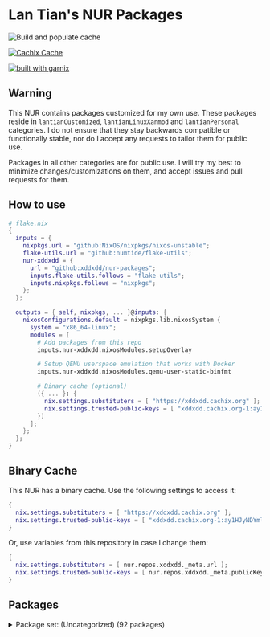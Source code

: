 # Lan Tian's NUR Packages

![Build and populate cache](https://github.com/xddxdd/nur-packages/workflows/Build%20and%20populate%20cache/badge.svg)

[![Cachix Cache](https://img.shields.io/badge/cachix-xddxdd-blue.svg)](https://xddxdd.cachix.org)

[![built with garnix](https://img.shields.io/endpoint.svg?url=https%3A%2F%2Fgarnix.io%2Fapi%2Fbadges%2Fxddxdd%2Fnur-packages)](https://garnix.io)

## Warning

This NUR contains packages customized for my own use. These packages reside in `lantianCustomized`, `lantianLinuxXanmod` and `lantianPersonal` categories. I do not ensure that they stay backwards compatible or functionally stable, nor do I accept any requests to tailor them for public use.

Packages in all other categories are for public use. I will try my best to minimize changes/customizations on them, and accept issues and pull requests for them.

## How to use

```nix
# flake.nix
{
  inputs = {
    nixpkgs.url = "github:NixOS/nixpkgs/nixos-unstable";
    flake-utils.url = "github:numtide/flake-utils";
    nur-xddxdd = {
      url = "github:xddxdd/nur-packages";
      inputs.flake-utils.follows = "flake-utils";
      inputs.nixpkgs.follows = "nixpkgs";
    };
  };

  outputs = { self, nixpkgs, ... }@inputs: {
    nixosConfigurations.default = nixpkgs.lib.nixosSystem {
      system = "x86_64-linux";
      modules = [
        # Add packages from this repo
        inputs.nur-xddxdd.nixosModules.setupOverlay

        # Setup QEMU userspace emulation that works with Docker
        inputs.nur-xddxdd.nixosModules.qemu-user-static-binfmt

        # Binary cache (optional)
        ({ ... }: {
          nix.settings.substituters = [ "https://xddxdd.cachix.org" ];
          nix.settings.trusted-public-keys = [ "xddxdd.cachix.org-1:ay1HJyNDYmlSwj5NXQG065C8LfoqqKaTNCyzeixGjf8=" ];
        })
      ];
    };
  };
}
```

## Binary Cache

This NUR has a binary cache. Use the following settings to access it:

```nix
{
  nix.settings.substituters = [ "https://xddxdd.cachix.org" ];
  nix.settings.trusted-public-keys = [ "xddxdd.cachix.org-1:ay1HJyNDYmlSwj5NXQG065C8LfoqqKaTNCyzeixGjf8=" ];
}
```

Or, use variables from this repository in case I change them:

```nix
{
  nix.settings.substituters = [ nur.repos.xddxdd._meta.url ];
  nix.settings.trusted-public-keys = [ nur.repos.xddxdd._meta.publicKey ];
}
```

## Packages

<details>
<summary>Package set: (Uncategorized) (92 packages)</summary>

| State | Path | Name | Version | Description |
| ----- | ---- | ---- | ------- | ----------- |
|  | `amule-dlp` | [amule-dlp](https://github.com/amule-project/amule) | 7b3a07ab554d95267cca0c4a819b26d8474d6b3b | Peer-to-peer client for the eD2K and Kademlia networks |
|  | `asterisk-g72x` | [asterisk-g72x](https://github.com/arkadijs/asterisk-g72x) | 3855cec2ef2667f3e9224006dbaf179575752218 | G.729 and G.723.1 codecs for Asterisk (Only G.729 is enabled) |
|  | `asteriskDigiumCodecs` | merged- | 1.0.0 |  |
|  | `baidupcs-go` | [baidupcs-go](https://github.com/qjfoidnh/BaiduPCS-Go) | v3.9.5 | iikira/BaiduPCS-Go 原版基础上集成了分享链接/秒传链接转存功能 |
|  | `bepasty` | [bepasty](https://bepasty-server.readthedocs.org/) | 1.2.0 | universal pastebin server |
|  | `bilibili` | [bilibili](https://app.bilibili.com/) | 1.12.1-2 | Bilibili desktop client |
|  | `bird-lg-go` | [bird-lg-go](https://github.com/xddxdd/bird-lg-go) | 43b4ad93dd0a84c64a3c24c071c6e328cb5ea91e | BIRD looking glass in Go, for better maintainability, easier deployment & smaller memory footprint |
|  | `bird-lgproxy-go` | [bird-lgproxy-go](https://github.com/xddxdd/bird-lg-go) | 43b4ad93dd0a84c64a3c24c071c6e328cb5ea91e | BIRD looking glass in Go, for better maintainability, easier deployment & smaller memory footprint |
| `Broken` | `boringssl-oqs` | [boringssl-oqs](https://openquantumsafe.org) | OQS-BoringSSL-snapshot-2023-06 | Fork of BoringSSL that includes prototype quantum-resistant key exchange and authentication in the TLS handshake based on liboqs |
|  | `calibre-cops` | [calibre-cops](http://blog.slucas.fr/en/oss/calibre-opds-php-server) | 1.1.3 | Calibre OPDS (and HTML) PHP Server : web-based light alternative to Calibre content server / Calibre2OPDS to serve ebooks (epub, mobi, pdf, ...) |
|  | `chmlib-utils` | [chmlib](http://www.jedrea.com/chmlib) | 0.40a | A library for dealing with Microsoft ITSS/CHM format files |
|  | `chromium-oqs-bin` | [chromium-oqs-bin](https://github.com/open-quantum-safe/oqs-demos) | 0.7.2 | Chromium with Open Quantum Safe patches |
|  | `cloudpan189-go` | [cloudpan189-go](https://github.com/tickstep/cloudpan189-go) | v0.1.3 | 天翼云盘命令行客户端(CLI)，基于GO语言实现 |
|  | `cockpy` | [cockpy](https://github.com/Hiro420/CockPY) | 00fa2f220fd5e22c14a88b5f6000487b49b071f1 | public and open source version of the cbt2 ps im working on  |
|  | `deepspeech-gpu` | [deepspeech-gpu](https://github.com/mozilla/DeepSpeech) | 0.9.3 | Speech-to-text engine which can run in real time on devices ranging from a Raspberry Pi 4 to high power GPU servers. |
|  | `deepspeech-wrappers` | [deepspeech](https://github.com/mozilla/DeepSpeech) | 0.9.3 | Speech-to-text engine which can run in real time on devices ranging from a Raspberry Pi 4 to high power GPU servers. |
|  | `dingtalk` | [dingtalk](https://www.dingtalk.com/) | 7.1.0.30927 | 钉钉 |
|  | `dn42-pingfinder` | [dn42-pingfinder](https://git.dn42.dev/dn42/pingfinder/src/branch/master/clients) | 1.0.0 | DN42 Pingfinder |
|  | `douban-openapi-server` | [douban-openapi-server](https://github.com/caryyu/douban-openapi-server) | c7e2a0f59ba5cfb2d10a31013547686a4afab99d | A Douban API server that provides an unofficial APIs for media information gathering |
|  | `drone-file-secret` | [drone-file-secret](https://github.com/xddxdd/drone-file-secret) | b69ba503becb41c72a1b724f38a26e7f2c34b110 | A secret provider for Drone CI. It simply reads secrets from a given folder, suitable for private use Drone CI instances where running a Vault instance can be undesirable. |
|  | `drone-vault` | [drone-vault](https://docs.drone.io/configure/secrets/external/vault/) | v1.3.0 | Drone plugin for integrating with the Vault secrets manager |
|  | `etherguard` | [etherguard](https://github.com/KusakabeShi/EtherGuard-VPN) | a96db9e8cf68da687c5e26696df9778162d42ad2 | Layer2 version of wireguard with Floyd Warshall implement in go |
|  | `fastapi-dls` | [fastapi-dls](https://gitea.publichub.eu/oscar.krause/fastapi-dls) | 58ffa752f34b2d4ac71b18a68994ccfebb066c70 | Minimal Delegated License Service (DLS) |
|  | `fcitx5-breeze` | [fcitx5-breeze](https://github.com/scratch-er/fcitx5-breeze) | 2.0.0 | Fcitx5 theme to match KDE's Breeze style |
|  | `flaresolverr` | [flaresolverr](https://github.com/FlareSolverr/FlareSolverr) | v3.3.6 | Proxy server to bypass Cloudflare protection |
|  | `flasgger` | [flasgger](http://flasgger.pythonanywhere.com/) | 0.9.5 | Easy OpenAPI specs and Swagger UI for your Flask API |
|  | `ftp-proxy` | [ftp-proxy](http://www.ftpproxy.org/) | 1.2.3 | ftp.proxy - FTP Proxy Server |
|  | `genshin-checkin-helper` | [genshin-checkin-helper](https://gitlab.com/y1ndan/genshin-checkin-helper) | b9e36543bfe5b042e015463e5d0398cd234cba90 | More than check-in for Genshin Impact. |
|  | `genshinhelper2` | [genshinhelper2](https://gitlab.com/y1ndan/genshinhelper2) | 1382b89d0ee1f5dfcbe1425398fb4cfc260ddcdd | A Python library for miHoYo bbs and HoYoLAB Community. |
|  | `glauth` | [glauth](https://github.com/glauth/glauth) | v2.3.0 | A lightweight LDAP server for development, home use, or CI |
|  | `google-earth-pro` | [google-earth-pro](https://www.google.com/earth/) | 7.3.6.9345 | A world sphere viewer |
|  | `gopherus` | [gopherus](http://gopherus.sourceforge.net/) | 1.2.1 | Gopherus is a free, multiplatform, console-mode gopher client that provides a classic text interface to the gopherspace. |
|  | `grasscutter` | [grasscutter](https://github.com/Grasscutters/Grasscutter) | 1.7.2 | A server software reimplementation for a certain anime game. |
|  | `hath` | [hath](https://e-hentai.org/) | 1.6.1 | Hentai@Home |
|  | `hesuvi-hrir` | [hesuvi-hrir](https://sourceforge.net/projects/hesuvi/) | 2.0.0.1 | Headphone Surround Virtualizations for Equalizer APO |
|  | `hoyo-glyphs` | [hoyo-glyphs](https://github.com/SpeedyOrc-C/Hoyo-Glyphs) | 9914343c51384e45496522074c6cc6b15394543c | Constructed scripts by Hoyoverse 米哈游的架空文字  |
|  | `kaixinsong-fonts` | [kaixinsong-fonts](http://www.guoxuedashi.net/zidian/bujian/KaiXinSong.php) | 3.0 | KaiXinSong |
|  | `kata-image` | [kata-image](https://github.com/kata-containers/kata-containers) | 3.1.3 | Kata Containers is an open source project and community working to build a standard implementation of lightweight Virtual Machines (VMs) that feel and perform like containers, but provide the workload isolation and security advantages of VMs. (Packaging script adapted from https://github.com/TUM-DSE/doctor-cluster-config/blob/0c40be8dd86282122f8f04df738c409ef5e3da1c/pkgs/kata-images/default.nix) |
| `Broken` | `kata-runtime` | [kata-runtime](https://github.com/kata-containers/kata-containers) | 3.1.3 | Kata Containers is an open source project and community working to build a standard implementation of lightweight Virtual Machines (VMs) that feel and perform like containers, but provide the workload isolation and security advantages of VMs. (Packaging script adapted from https://github.com/TUM-DSE/doctor-cluster-config/blob/0c40be8dd86282122f8f04df738c409ef5e3da1c/pkgs/kata-runtime/default.nix) |
|  | `konnect` | [konnect](https://github.com/Kopano-dev/konnect) | v0.34.0 | Kopano Konnect implements an OpenID provider (OP) with integrated web login and consent forms. |
|  | `lantianCustomized` | merged-asterisk-attic-telnyx-compatible-coredns-librime-with-plugins-linux-xanmod-lantian-linux-xanmod-lantian-lto-linux-xanmod-lantian-unstable-linux-xanmod-lantian-unstable-lto-nbfc-linux-nginx-transmission-with-webui | 1.0.0 |  |
|  | `lantianLinuxXanmod` | merged-generic-generic-lto-latest-generic-latest-generic-lto-latest-x86_64-v1-latest-x86_64-v1-lto-latest-x86_64-v2-latest-x86_64-v2-lto-latest-x86_64-v3-latest-x86_64-v3-lto-latest-x86_64-v4-latest-x86_64-v4-lto-lts-generic-lts-generic-lto-lts-x86_64-v1-lts-x86_64-v1-lto-lts-x86_64-v2-lts-x86_64-v2-lto-lts-x86_64-v3-lts-x86_64-v3-lto-lts-x86_64-v4-lts-x86_64-v4-lto-v6_0-generic-v6_0-generic-lto-v6_0-x86_64-v1-v6_0-x86_64-v1-lto-v6_0-x86_64-v2-v6_0-x86_64-v2-lto-v6_0-x86_64-v3-v6_0-x86_64-v3-lto-v6_0-x86_64-v4-v6_0-x86_64-v4-lto-v6_1-generic-v6_1-generic-lto-v6_1-x86_64-v1-v6_1-x86_64-v1-lto-v6_1-x86_64-v2-v6_1-x86_64-v2-lto-v6_1-x86_64-v3-v6_1-x86_64-v3-lto-v6_1-x86_64-v4-v6_1-x86_64-v4-lto-x86_64-v1-x86_64-v1-lto-x86_64-v2-x86_64-v2-lto-x86_64-v3-x86_64-v3-lto-x86_64-v4-x86_64-v4-lto | 1.0.0 |  |
|  | `lantianLinuxXanmodPackages` | merged- | 1.0.0 |  |
|  | `lantianPersonal` | merged-libltnginx | 1.0.0 |  |
|  | `ldap-auth-proxy` | [ldap-auth-proxy](https://github.com/pinepain/ldap-auth-proxy) | 66a8236af574f554478fe376051b95f61235efc9 | A simple drop-in HTTP proxy for transparent LDAP authentication which is also a HTTP auth backend. |
|  | `libnftnl-fullcone` | [libnftnl](https://netfilter.org/projects/libnftnl/) | 1.2.6 | A userspace library providing a low-level netlink API to the in-kernel nf_tables subsystem |
|  | `liboqs` | [liboqs](https://openquantumsafe.org) | a80fdf8ee48ea979b5b90ceba026610338608ce0 | C library for prototyping and experimenting with quantum-resistant cryptography |
|  | `netboot-xyz` | [netboot-xyz](https://netboot.xyz/) | 2.0.72 | Your favorite operating systems in one place. A network-based bootable operating system installer based on iPXE. |
|  | `netns-exec` | [netns-exec](https://github.com/pekman/netns-exec) | aa346fd058d47b238ae1b86250f414bcab2e7927 | Run command in Linux network namespace as normal user |
|  | `nftables-fullcone` | [nftables](https://netfilter.org/projects/nftables/) | 1.0.8 | The project that aims to replace the existing {ip,ip6,arp,eb}tables framework |
|  | `noise-suppression-for-voice` | [noise-suppression-for-voice](https://github.com/werman/noise-suppression-for-voice) | v1.03 | Noise suppression plugin based on Xiph's RNNoise |
|  | `nullfs` | [nullfs](https://github.com/xrgtn/nullfs) | 0884f87ec01faaee219f59742c14ed3c3945f5c0 | FUSE nullfs drivers |
| `Broken` | `nvlax` | [nvlax](https://github.com/illnyang/nvlax) | b3699ad40c4dfbb9d46c53325d63ae8bf4a94d7f | Future-proof NvENC & NvFBC patcher |
|  | `oci-arm-host-capacity` | [oci-arm-host-capacity](https://github.com/hitrov/oci-arm-host-capacity) | 1a655bf6150d64f4f3732f267477ed3e4c6f87d0 | This script allows to bypass Oracle Cloud Infrastructure 'Out of host capacity' error immediately when additional OCI capacity will appear in your Home Region / Availability domain. |
|  | `onepush` | [onepush](https://gitlab.com/y1ndan/onepush) | 3a1d5880e3b8f1c5191ee28acd828def15fe135d | A Python library to send notifications to your iPhone, Discord, Telegram, WeChat, QQ and DingTalk. |
|  | `openj9-ibm-semeru` | merged-jdk-bin-11-jdk-bin-11_0_12_0-jdk-bin-11_0_13_0-jdk-bin-11_0_14_0-jdk-bin-11_0_14_1-jdk-bin-11_0_15_0-jdk-bin-11_0_16_0-jdk-bin-11_0_16_1-jdk-bin-11_0_17_0-jdk-bin-11_0_18_0-jdk-bin-11_0_19_0-jdk-bin-11_0_20_0-jdk-bin-11_0_20_1-jdk-bin-16-jdk-bin-16_0_2_0-jdk-bin-17-jdk-bin-17_0_1_0-jdk-bin-17_0_2_0-jdk-bin-17_0_3_0-jdk-bin-17_0_4_0-jdk-bin-17_0_4_1-jdk-bin-17_0_5_0-jdk-bin-17_0_6_0-jdk-bin-17_0_7_0-jdk-bin-17_0_8_0-jdk-bin-17_0_8_1-jdk-bin-18-jdk-bin-18_0_1_0-jdk-bin-18_0_1_1-jdk-bin-18_0_2_0-jdk-bin-18_0_2_1-jdk-bin-19-jdk-bin-19_0_2_0-jdk-bin-20-jdk-bin-20_0_1_0-jdk-bin-20_0_2_0-jdk-bin-8-jdk-bin-8_0_302_0-jdk-bin-8_0_312_0-jdk-bin-8_0_322_0-jdk-bin-8_0_332_0-jdk-bin-8_0_345_0-jdk-bin-8_0_345_1-jdk-bin-8_0_352_0-jdk-bin-8_0_362_0-jdk-bin-8_0_372_0-jdk-bin-8_0_382_0-jre-bin-11-jre-bin-11_0_12_0-jre-bin-11_0_13_0-jre-bin-11_0_14_0-jre-bin-11_0_14_1-jre-bin-11_0_15_0-jre-bin-11_0_16_0-jre-bin-11_0_16_1-jre-bin-11_0_17_0-jre-bin-11_0_18_0-jre-bin-11_0_19_0-jre-bin-11_0_20_0-jre-bin-11_0_20_1-jre-bin-16-jre-bin-16_0_2_0-jre-bin-17-jre-bin-17_0_1_0-jre-bin-17_0_2_0-jre-bin-17_0_3_0-jre-bin-17_0_4_0-jre-bin-17_0_4_1-jre-bin-17_0_5_0-jre-bin-17_0_6_0-jre-bin-17_0_7_0-jre-bin-17_0_8_0-jre-bin-17_0_8_1-jre-bin-18-jre-bin-18_0_1_0-jre-bin-18_0_1_1-jre-bin-18_0_2_0-jre-bin-18_0_2_1-jre-bin-19-jre-bin-19_0_2_0-jre-bin-20-jre-bin-20_0_1_0-jre-bin-20_0_2_0-jre-bin-8-jre-bin-8_0_302_0-jre-bin-8_0_312_0-jre-bin-8_0_322_0-jre-bin-8_0_332_0-jre-bin-8_0_345_0-jre-bin-8_0_345_1-jre-bin-8_0_352_0-jre-bin-8_0_362_0-jre-bin-8_0_372_0-jre-bin-8_0_382_0 | 1.0.0 |  |
|  | `openjdk-adoptium` | merged-jdk-bin-11-jdk-bin-11_0_12_7-jdk-bin-11_0_13_8-jdk-bin-11_0_14_1_1-jdk-bin-11_0_14_9-jdk-bin-11_0_15_10-jdk-bin-11_0_16_1_1-jdk-bin-11_0_16_8-jdk-bin-11_0_17_8-jdk-bin-11_0_18_10-jdk-bin-11_0_19_7-jdk-bin-11_0_20_1_1-jdk-bin-11_0_20_8-jdk-bin-16-jdk-bin-16_0_2_7-jdk-bin-17-jdk-bin-17_0_1_12-jdk-bin-17_0_2_8-jdk-bin-17_0_3_7-jdk-bin-17_0_4_1_1-jdk-bin-17_0_4_8-jdk-bin-17_0_5_8-jdk-bin-17_0_6_10-jdk-bin-17_0_7_7-jdk-bin-17_0_8_1_1-jdk-bin-17_0_8_7-jdk-bin-17_35-jdk-bin-18-jdk-bin-18_0_1_10-jdk-bin-18_0_2_1_1-jdk-bin-18_0_2_9-jdk-bin-18_36-jdk-bin-8-jdk-bin-8u302_b08-jdk-bin-8u312_b07-jdk-bin-8u322_b06-jdk-bin-8u332_b09-jdk-bin-8u342_b07-jdk-bin-8u345_b01-jdk-bin-8u352_b08-jdk-bin-8u362_b09-jdk-bin-8u372_b07-jdk-bin-8u382_b05-jre-bin-11-jre-bin-11_0_12_7-jre-bin-11_0_13_8-jre-bin-11_0_14_1_1-jre-bin-11_0_14_9-jre-bin-11_0_15_10-jre-bin-11_0_16_1_1-jre-bin-11_0_16_8-jre-bin-11_0_17_8-jre-bin-11_0_18_10-jre-bin-11_0_19_7-jre-bin-11_0_20_1_1-jre-bin-11_0_20_8-jre-bin-17-jre-bin-17_0_1_12-jre-bin-17_0_2_8-jre-bin-17_0_3_7-jre-bin-17_0_4_1_1-jre-bin-17_0_4_8-jre-bin-17_0_5_8-jre-bin-17_0_6_10-jre-bin-17_0_7_7-jre-bin-17_0_8_1_1-jre-bin-17_0_8_7-jre-bin-18-jre-bin-18_0_1_10-jre-bin-18_0_2_1_1-jre-bin-18_0_2_9-jre-bin-8-jre-bin-8u302_b08-jre-bin-8u312_b07-jre-bin-8u322_b06-jre-bin-8u332_b09-jre-bin-8u342_b07-jre-bin-8u345_b01-jre-bin-8u352_b08-jre-bin-8u362_b09-jre-bin-8u372_b07-jre-bin-8u382_b05 | 1.0.0 |  |
|  | `openssl-oqs` | [openssl-oqs](https://www.openssl.org/) | 1.1.1 | A cryptographic library that implements the SSL and TLS protocols |
|  | `openssl-oqs-provider` | [openssl-oqs-provider](https://openquantumsafe.org) | 9bb30016e44a84e199074d3bc01463e3db9f2295 | OpenSSL 3 provider containing post-quantum algorithms |
|  | `osdlyrics` | [osdlyrics](https://github.com/osdlyrics/osdlyrics) | 0.5.14 | Standalone lyrics fetcher/displayer (windowed and OSD mode). |
|  | `payload-dumper-go` | [payload-dumper-go](https://github.com/ssut/payload-dumper-go) | 1.2.2 | An android OTA payload dumper written in Go |
|  | `phpmyadmin` | [phpmyadmin](https://www.phpmyadmin.net/) | 5.2.1 | A web interface for MySQL and MariaDB |
|  | `phppgadmin` | [phppgadmin](https://github.com/phppgadmin/phppgadmin) | v7.14.5-mod | The premier web-based administration tool for PostgreSQL |
|  | `plangothic-fonts` | merged-allideo-fallback | 1.0.0 |  |
|  | `pterodactyl-wings` | [pterodactyl-wings](https://pterodactyl.io) | v1.11.8 | The server control plane for Pterodactyl Panel. |
|  | `qbittorrent-enhanced-edition` | [qbittorrent-enhanced-edition](https://www.qbittorrent.org/) | release-4.5.5.10 | Featureful free software BitTorrent client |
|  | `qbittorrent-enhanced-edition-nox` | [qbittorrent-enhanced-edition](https://www.qbittorrent.org/) | release-4.5.5.10 | Featureful free software BitTorrent client |
|  | `qemu-user-static` | [qemu-user-static](http://www.qemu.org/) | 8.1.1+ds-2 | A generic and open source machine emulator and virtualizer |
|  | `qq` | [qq](https://im.qq.com/linuxqq/index.html) | 3.2.1-17260 | QQ for Linux |
|  | `qqmusic` | [qqmusic](https://y.qq.com/) | 1.1.5 | Tencent QQ Music (Packaging script adapted from https://aur.archlinux.org/packages/qqmusic-bin) |
|  | `rime-aurora-pinyin` | [rime-aurora-pinyin](https://github.com/hosxy/rime-aurora-pinyin) | 122b46976401995cbafcfc748806985ff3a437a4 | 【极光拼音】输入方案 |
|  | `rime-dict` | [rime-dict](https://github.com/Iorest/rime-dict) | 325ecbda51cd93e07e2fe02e37e5f14d94a4a541 | RIME 词库增强 |
|  | `rime-ice` | [rime-ice](https://dvel.me/posts/rime-ice/) | b6655c82fb71892e9c6bf8cdeec369258e38d006 | Rime 配置：雾凇拼音 | 长期维护的简体词库  |
|  | `rime-moegirl` | [rime-moegirl](https://github.com/outloudvi/mw2fcitx/releases) | 20230914 | Releases for dict of zh.moegirl.org.cn |
|  | `rime-zhwiki` | [rime-zhwiki](https://github.com/felixonmars/fcitx5-pinyin-zhwiki) | 20230823 | Fcitx 5 Pinyin Dictionary from zh.wikipedia.org |
|  | `route-chain` | [route-chain](https://github.com/xddxdd/route-chain) | 8922b56c70f92f29a9bbd72a4e8a13fd8b8c4197 | A small app to generate a long path in traceroute. |
|  | `sgx-software-enable` | [sgx-software-enable](https://github.com/intel/sgx-software-enable) | 7977d6dd373f3a14a615ee9be6f24ecd37c0b43d | This application will enable Intel SGX on Linux systems where the BIOS supports Intel SGX, but does not provide an explicit option to enable it. These systems can only enable Intel SGX via the "software enable" procedure. |
|  | `smartrent_py` | [smartrent_py](https://github.com/ZacheryThomas/smartrent.py) | 0.4.0 | Api for SmartRent locks, thermostats, moisture sensors and switches |
|  | `soggy` | [soggy](https://github.com/LDAsuku/soggy) | 2736cb094a51d186dabf2204a7599e9b8118f8dd | Experimental server emulator for a game I forgot its name |
|  | `space-cadet-pinball-full-tilt` | [SpaceCadetPinball](https://github.com/k4zmu2a/SpaceCadetPinball) | 2.0.1 | Reverse engineering of 3D Pinball for Windows – Space Cadet, a game bundled with Windows (With Full Tilt Pinball data) |
|  | `svp` | [svp](https://www.svp-team.com/wiki/SVP:Linux) | 4.5.210-2 | SmoothVideo Project 4 (SVP4) (Packaging script adapted from https://aur.archlinux.org/packages/svp) |
|  | `tachidesk-server` | [tachidesk-server](https://github.com/Suwayomi/Tachidesk-Server) | 0.6.2-r1074 | A rewrite of Tachiyomi for the Desktop |
|  | `th-fonts` | merged-feon-hak-joeng-khaai-p-khaai-t-ming-sung-p-sung-t-sy-tshyn | 1.0.0 |  |
|  | `undetected-chromedriver` | [undetected-chromedriver](https://github.com/ultrafunkamsterdam/undetected-chromedriver) | cea80717c5a3d95ccf5c40e6e38081d5454ec7a5 | Custom Selenium Chromedriver | Zero-Config | Passes ALL bot mitigation systems (like Distil / Imperva/ Datadadome / CloudFlare IUAM) |
|  | `undetected-chromedriver-bin` | [undetected-chromedriver-bin](https://chromedriver.chromium.org/) | 117.0.5938.149 | Chromedriver with undetected-chromedriver patch |
|  | `vivado-2022_2` | [vivado](https://www.xilinx.com/products/design-tools/vivado.html) | 2022.2 | Xilinx Vivado WebPack Edition (Packaging script adapted from https://github.com/lschuermann/nur-packages/blob/master/pkgs/vivado/vivado-2022_2.nix) |
| `Broken` | `vs-rife` | [vs-rife](https://github.com/HolyWu/vs-rife) | v4.0.0 | Real-Time Intermediate Flow Estimation for Video Frame Interpolation for VapourSynth |
|  | `wechat-uos` | [wechat-uos](https://weixin.qq.com/) | 2.1.5 | WeChat desktop (System Electron) (Packaging script adapted from https://aur.archlinux.org/packages/wechat-uos) |
|  | `wechat-uos-bin` | [wechat-uos-bin](https://weixin.qq.com/) | 2.1.5 | WeChat desktop (Official binary) (Packaging script adapted from https://aur.archlinux.org/packages/wechat-uos) |
|  | `wine-wechat` | [wine-wechat](https://weixin.qq.com/) | 3.9.7 | Wine WeChat (Packaging script adapted from https://aur.archlinux.org/packages/deepin-wine-wechat) |
|  | `xstatic-asciinema-player` | [xstatic-asciinema-player](https://github.com/asciinema/asciinema-player) | 2.6.1.1 | asciinema-player packaged for setuptools (easy_install) / pip. |
|  | `xstatic-font-awesome` | [xstatic-font-awesome](https://github.com/FortAwesome/Font-Awesome) | 4.7.0.0 | Font Awesome packaged for setuptools (easy_install) / pip. |
</details>



